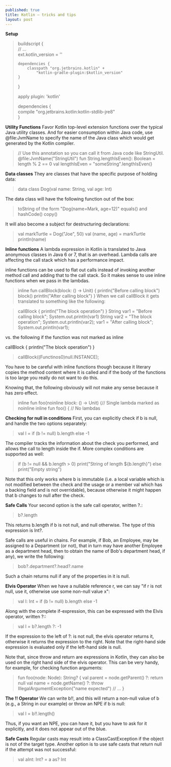 ```yaml
---
published: true
title: Kotlin – tricks and tips
layout: post
---
```


**Setup**
> buildscript {  
>     // ...  
>     ext.kotlin_version = '<version to use>'  
>  
>     dependencies {  
>         classpath "org.jetbrains.kotlin" +  
>             "kotlin-gradle-plugin:$kotlin_version"  
>     }  
> }  
>    
> apply plugin: 'kotlin'  
>    
> dependencies {  
>     compile "org.jetbrains.kotlin:kotlin-stdlib-jre8"  
> }  
  

**Utility Functions**
Favor Kotlin top-level extension functions over the typical Java utility classes. And for easier consumption within Java code, use @file:JvmName to specify the name of the Java class which would get generated by the Kotlin compiler.

> // Use this annotation so you can call it from Java code like StringUtil.
> @file:JvmName("StringUtil")
> fun String.lengthIsEven(): Boolean = length % 2 == 0
> val lengthIsEven = "someString".lengthIsEven()
  

**Data classes**
They are classes that have the specific purpose of holding data:

> data class Dog(val name: String, val age: Int)

The data class will have the following function out of the box:

> toString of the form "Dog(name=Mark, age=12)" equals() and hashCode() copy()

It will also become a subject for destructuring declarations:

> val markTurtle = Dog("Joe", 50)
> val (name, age) = markTurtle
> println(name)
  
  
**Inline functions**
A lambda expression in Kotlin is translated to Java anonymous classes in Java 6 or 7, that is an overhead. Lambda calls are affecting the call stack which has a performance impact.

inline functions can be used to flat out calls instead of invoking another method call and adding that to the call stack. So it makes sense to use inline functions when we pass in the lambdas.

> inline fun callBlock(block: () -> Unit) {
>     println("Before calling block")
>     block()
>     println("After calling block")
> }
When we call callBlock it gets translated to something like the following:

> callBlock { println("The block operation") }
> String var1 = "Before calling block";
> System.out.println(var1)
> String var2 = "The block operation";
> System.out.println(var2);
> var1 = "After calling block";
> System.out.println(var1);

vs. the following if the function was not marked as inline

callBlock { println("The block operation") }

> callBlock((Functinos0)null.INSTANCE);

You have to be careful with inline functions though because it literary copies the method content where it is called and if the body of the functions is too large you really do not want to do this.

Knowing that, the following obviously will not make any sense because it has zero effect.

> inline fun foo(noinline block: () -> Unit) {// Single lambda marked as noinline
> inline fun foo() { // No lambdas
  
  
**Checking for null in conditions**
First, you can explicitly check if b is null, and handle the two options separately:

> val l = if (b != null) b.length else -1

The compiler tracks the information about the check you performed, and allows the call to length inside the if. More complex conditions are supported as well:

> if (b != null && b.length > 0)
>   print("String of length ${b.length}")
> else
>   print("Empty string")

Note that this only works where b is immutable (i.e. a local variable which is not modified between the check and the usage or a member val which has a backing field and is not overridable), because otherwise it might happen that b changes to null after the check.
  
  
**Safe Calls**
Your second option is the safe call operator, written ?.:

> b?.length

This returns b.length if b is not null, and null otherwise. The type of this expression is Int?.

Safe calls are useful in chains. For example, if Bob, an Employee, may be assigned to a Department (or not), that in turn may have another Employee as a department head, then to obtain the name of Bob's department head, if any), we write the following:

> bob?.department?.head?.name

Such a chain returns null if any of the properties in it is null.
  
  
**Elvis Operator**
When we have a nullable reference r, we can say "if r is not null, use it, otherwise use some non-null value x":

> val l: Int = if (b != null) b.length else -1

Along with the complete if-expression, this can be expressed with the Elvis operator, written ?::

> val l = b?.length ?: -1

If the expression to the left of ?: is not null, the elvis operator returns it, otherwise it returns the expression to the right. Note that the right-hand side expression is evaluated only if the left-hand side is null.

Note that, since throw and return are expressions in Kotlin, they can also be used on the right hand side of the elvis operator. This can be very handy, for example, for checking function arguments:

> fun foo(node: Node): String? {
>   val parent = node.getParent() ?: return null
>   val name = node.getName() ?: throw IllegalArgumentException("name expected")
>   // ...
> }
  

**The !! Operator**
We can write b!!, and this will return a non-null value of b (e.g., a String in our example) or throw an NPE if b is null:

> val l = b!!.length()

Thus, if you want an NPE, you can have it, but you have to ask for it explicitly, and it does not appear out of the blue.
  

**Safe Casts**
Regular casts may result into a ClassCastException if the object is not of the target type. Another option is to use safe casts that return null if the attempt was not successful:

> val aInt: Int? = a as? Int  
